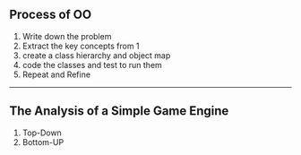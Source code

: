 ## Process of OO

1. Write down the problem
2. Extract the key concepts from 1
3. create a class hierarchy and object map
4. code the classes and test to run them
5. Repeat and Refine

***

## The Analysis of a Simple Game Engine

1. Top-Down
2. Bottom-UP